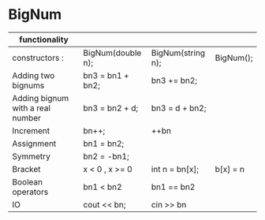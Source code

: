 # BigNum


| functionality  |   |  |        |
|------------------|--------------------|------------------|------------------|
| constructors :   | BigNum(double n);  | BigNum(string n); |     BigNum();    |
|Adding two bignums|bn3 = bn1 + bn2;     |bn3 += bn2;        |                  |
|Adding bignum with a real number| bn3 = bn2 + d; | bn3 = d + bn2;|      |
| Increment |bn++; | ++bn |         |
| Assignment   | bn1 = bn2;  | |      |
| Symmetry | bn2 = -bn1; |  |  |
| Bracket|x < 0 , x >= 0| int n = bn[x]; |     b[x] = n   |
| Boolean operators|bn1 < bn2 | bn1 == bn2 |      |
| IO | cout << bn;  |cin >> bn|  |

